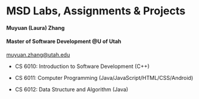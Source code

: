 # MSD Labs, Assignments & Projects

#### Muyuan (Laura) Zhang

#### Master of Software Development @U of Utah

muyuan.zhang@utah.edu

* CS 6010: Introduction to Software Development (C++)

* CS 6011: Computer Programming (Java/JavaScript/HTML/CSS/Android)

* CS 6012: Data Structure and Algorithm (Java)
